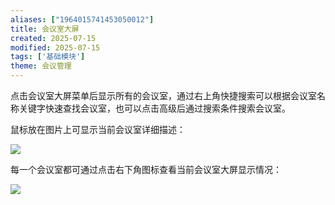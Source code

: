```yaml
---
aliases: ["1964015741453050012"]
title: 会议室大屏
created: 2025-07-15
modified: 2025-07-15
tags: ['基础模块']
theme: 会议管理
---
```


点击会议室大屏菜单后显示所有的会议室，通过右上角快捷搜索可以根据会议室名称关键字快速查找会议室，也可以点击高级后通过搜索条件搜索会议室。

鼠标放在图片上可显示当前会议室详细描述：

![](879fb0b1d4cf100964e90df0ad2a28a4.jpg)

每一个会议室都可通过点击右下角图标查看当前会议室大屏显示情况：

![](6a0124e974f6c8598d7fcecc42337160.jpg)